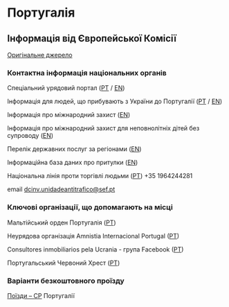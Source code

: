 # Португалія

## Інформація від Європейської Комісії

[Оригінальне джерело](https://ec.europa.eu/info/strategy/priorities-2019-2024/stronger-europe-world/eu-solidarity-ukraine/eu-assistance-ukraine/information-people-fleeing-war-ukraine_uk)

### Контактна інформація національних органів

Спеціальний урядовий портал  ([PT](https://portugalforukraine.gov.pt/) / [EN](https://portugalforukraine.gov.pt/en/pagina-inicial-english/))

Інформація для людей, що прибувають з України до Португалії ([PT](https://eportugal.gov.pt/pt/noticias/ucrania-informacoes-para-pessoas-deslocadas-em-portugal) / [EN](https://eportugal.gov.pt/en/noticias/ucrania-informacoes-para-pessoas-deslocadas-em-portugal))

Інформація про міжнародний захист ([EN](https://www.sef.pt/en/Documents/Procedimento_protecao_internacional_EN.pdf))

Інформація про міжнародний захист для неповнолітніх дітей без супроводу ([EN](https://www.sef.pt/en/Documents/Menores%20desacompanhados_EN.pdf))

Перелік державних послуг за регіонами ([EN](https://imigrante.sef.pt/en/balcoes-atendimento/))

Інформаційна база даних про притулки ([EN](https://asylumineurope.org/reports/country/portugal/asylum-procedure/access-procedure-and-registration/registration-asylum-application/))

Національна лінія проти торгівлі людьми ([PT](https://www.sef.pt/pt/pages/conteudo-detalhe.aspx?nID=87)) +35 1964244281

email dcinv.unidadeantitrafico@sef.pt

### Ключові організації, що допомагають на місці

Мальтійський орден Португалія ([PT](https://www.ordemdemaltaportugal.org/resposta-a-crise-na-ucrania/))

Неурядова організація Amnistia Internacional Portugal ([PT](https://www.amnistia.pt/emergencia-ucrania/))

Consultores inmobiliarios pela Ucrania - група Facebook ([PT](https://www.facebook.com/groups/666488044505011))

Португальський Червоний Хрест ([PT](https://www.cruzvermelha.pt/not%C3%ADcias/item/7847-cruz-vermelha-portuguesa-j%C3%A1-apoiou-mais-de-300-refugiados-oriundos-da-ucr%C3%A2nia.html))

### Варіанти безкоштовного проїзду

[Поїзди – CP](https://www.cp.pt/institucional/en/press/news/refugees-ukraine) Португалії